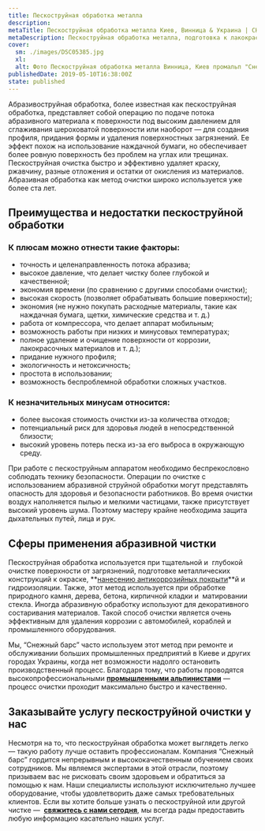 ```yaml
---
title: Пескоструйная обработка металла
description: 
metaTitle: Пескоструйная обработка металла Киев, Винница & Украина | СНЕЖНЫЙ БАРС
metaDescription: Пескоструйная обработка металла, подготовка к лакокрасочным работам ✓ Работаем по всей Украине ✓ Большой опыт работы ☎ +38(063) 604 29 05
cover:
  sm: ./images/DSC05385.jpg
  xl: 
  alt: Фото Пескоструйная обработка металла Винница, Киев промальп "Снежный Барс"
publishedDate: 2019-05-10T16:38:00Z
state: published    
---
```

Абразивоструйная обработка, более известная как пескоструйная обработка, представляет собой операцию по подаче потока абразивного материала к поверхности под высоким давлением для сглаживания шероховатой поверхности или наоборот — для создания профиля, придания формы и удаления поверхностных загрязнений. Ее эффект похож на использование наждачной бумаги, но обеспечивает более ровную поверхность без проблем на углах или трещинах. Пескоструйная очистка быстро и эффективно удаляет краску, ржавчину, разные отложения и остатки от окисления из материалов. Абразивная обработка как метод очистки широко используется уже более ста лет.

## Преимущества и недостатки пескоструйной обработки

### К плюсам можно отнести такие факторы:

-   точность и целенаправленность потока абразива;
-   высокое давление, что делает чистку более глубокой и качественной;
-   экономия времени (по сравнению с другими способами очистки);
-   высокая скорость (позволяет обрабатывать большие поверхности);
-   экономия (не нужно покупать расходные материалы, такие как наждачная бумага, щетки, химические средства и т. д.)
-   работа от компрессора, что делает аппарат мобильным;
-   возможность работы при низких и минусовых температурах;
-   полное удаление и очищение поверхности от коррозии, лакокрасочных материалов и т. д.);
-   придание нужного профиля;
-   экологичность и нетоксичность;
-   простота в использовании;
-   возможность беспроблемной обработки сложных участков.

### К незначительных минусам относится:

-   более высокая стоимость очистки из-за количества отходов;
-   потенциальный риск для здоровья людей в непосредственной близости;
-   высокий уровень потерь песка из-за его выброса в окружающую среду.

При работе с пескоструйным аппаратом необходимо беспрекословно соблюдать технику безопасности. Операции по очистке с использованием абразивной струйной обработки могут представлять опасность для здоровья и безопасности работников. Во время очистки воздух наполняется пылью и мелкими частицами, также присутствует высокий уровень шума. Поэтому мастеру крайне необходима защита дыхательных путей, лица и рук.  

## Сферы применения абразивной чистки

Пескоструйная обработка используется при тщательной и  глубокой очистке поверхности от загрязнений, подготовке металлических конструкций к окраске, **[нанесению антикоррозийных покрыти](/ru/pokraska-metalla/)**й и гидроизоляции. Также, этот метод используется при обработке природного камня, дерева, бетона, кирпичной кладки и  матировании стекла. Иногда абразивную обработку используют для декоративного состаривания материалов. Такой способ очистки является очень эффективным для удаления коррозии с автомобилей, кораблей и промышленного оборудования.

Мы, “Снежный барс” часто используем этот метод при ремонте и обслуживании больших промышленных предприятий в Киеве и других городах Украины, когда нет возможности надолго остановить производственный процесс. Благодаря тому, что работы проводятся высокопрофессиональными [**промышленными альпинистами**](/ru/) — процесс очистки проходит максимально быстро и качественно.  

## Заказывайте услугу пескоструйной очистки у нас

Несмотря на то, что пескоструйная обработка может выглядеть легко — такую работу лучше оставить профессионалам. Компания “Снежный барс” гордится непрерывным и высококачественным обучением своих сотрудников. Мы являемся экспертами в этой отрасли, поэтому призываем вас не рисковать своим здоровьем и обратиться за помощью к нам. Наши специалисты используют исключительно лучшее оборудование, чтобы удовлетворить даже самых требовательных клиентов. Если вы хотите больше узнать о пескоструйной или другой чистке —  [**свяжитесь с нами сегодня**](/ru/contacts/), мы всегда рады предоставить любую информацию касательно наших услуг.
